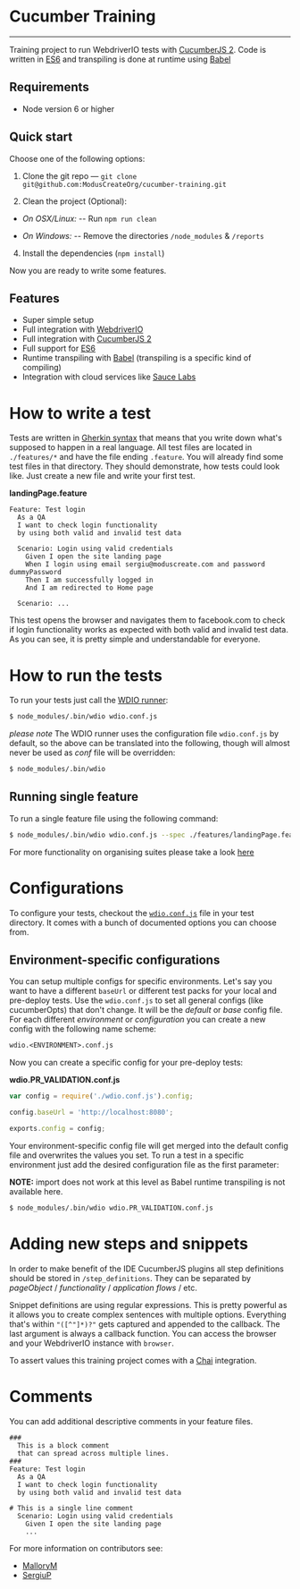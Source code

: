 Cucumber Training
=================

***

Training project to run WebdriverIO tests with [CucumberJS 2](https://cucumber.io/). 
Code is written in [ES6](https://www.ecma-international.org/ecma-262/6.0/) and transpiling is done at runtime using [Babel](https://babeljs.io/) 


## Requirements

- Node version 6 or higher


## Quick start

Choose one of the following options:

1. Clone the git repo — `git clone git@github.com:ModusCreateOrg/cucumber-training.git`

2. Clean the project (Optional):
- *On OSX/Linux:*
-- Run `npm run clean`

- *On Windows:*
-- Remove the directories `/node_modules` & `/reports`

4. Install the dependencies (`npm install`)

Now you are ready to write some features.


## Features

- Super simple setup
- Full integration with [WebdriverIO](http://webdriver.io/)
- Full integration with [CucumberJS 2](https://cucumber.io/)
- Full support for [ES6](https://www.ecma-international.org/ecma-262/6.0/)
- Runtime transpiling with [Babel](https://babeljs.io/) (transpiling is a specific kind of compiling)
- Integration with cloud services like [Sauce Labs](https://saucelabs.com/)


# How to write a test

Tests are written in [Gherkin syntax](https://cucumber.io/docs/reference)
that means that you write down what's supposed to happen in a real language. All test files are located in
`./features/*` and have the file ending `.feature`. You will already find some test files in that
directory. They should demonstrate, how tests could look like. Just create a new file and write your first
test.

__landingPage.feature__
```gherkin
Feature: Test login
  As a QA
  I want to check login functionality
  by using both valid and invalid test data

  Scenario: Login using valid credentials
    Given I open the site landing page
    When I login using email sergiu@moduscreate.com and password dummyPassword
    Then I am successfully logged in
    And I am redirected to Home page

  Scenario: ...

```

This test opens the browser and navigates them to facebook.com to check if login functionality works as expected with both valid and invalid test data. 
As you can see, it is pretty simple and understandable for everyone.


# How to run the tests

To run your tests just call the [WDIO runner](http://webdriver.io/guide/testrunner/gettingstarted.html):
```sh
$ node_modules/.bin/wdio wdio.conf.js
```

_please note_ The WDIO runner uses the configuration file `wdio.conf.js` by default, so the above can be translated into the following, though will almost never be used as _conf_ file will be overridden:
```sh
$ node_modules/.bin/wdio
```

## Running single feature

To run a single feature file using the following command:
```sh
$ node_modules/.bin/wdio wdio.conf.js --spec ./features/landingPage.feature
```

For more functionality on organising suites please take a look [here](http://webdriver.io/guide/testrunner/organizesuite.html)


# Configurations

To configure your tests, checkout the [`wdio.conf.js`](https://github.com/webdriverio/cucumber-boilerplate/blob/master/wdio.conf.js) file in your test directory. It comes with a bunch of documented options you can choose from.

## Environment-specific configurations

You can setup multiple configs for specific environments. Let's say you want to have a different `baseUrl` or different test packs for your local and pre-deploy tests. 
Use the `wdio.conf.js` to set all general configs (like cucumberOpts) that don't change.
It will be the _default_ or _base_ config file. For each different _environment_ or _configuration_ you can create a new config with the following name
scheme:

```txt
wdio.<ENVIRONMENT>.conf.js
```

Now you can create a specific config for your pre-deploy tests:

__wdio.PR_VALIDATION.conf.js__
```js
var config = require('./wdio.conf.js').config;

config.baseUrl = 'http://localhost:8080';

exports.config = config;
```

Your environment-specific config file will get merged into the default config file and overwrites the values you set.
To run a test in a specific environment just add the desired configuration file as the first parameter:

__NOTE:__ import does not work at this level as Babel runtime transpiling is not available here.

```sh
$ node_modules/.bin/wdio wdio.PR_VALIDATION.conf.js
```
 
 
# Adding new steps and snippets

In order to make benefit of the IDE CucumberJS plugins all step definitions should be stored in `/step_definitions`. They
can be separated by _pageObject_ / _functionality_ / _application flows_ / etc. 

Snippet definitions are using regular expressions. This is pretty powerful as it allows you to create complex
sentences with multiple options. Everything that's within `"([^"]*)?"` gets captured and appended to the
callback. The last argument is always a callback function.
You can access the browser and your WebdriverIO instance with `browser`.

To assert values this training project comes with a [Chai](http://chaijs.com/) integration.


# Comments

You can add additional descriptive comments in your feature files.

```gherkin
###
  This is a block comment
  that can spread across multiple lines.
###
Feature: Test login
  As a QA
  I want to check login functionality
  by using both valid and invalid test data

# This is a single line comment
  Scenario: Login using valid credentials
    Given I open the site landing page
    ...
```

For more information on contributors see:
 - [MalloryM](https://github.com/mallorym)
 - [SergiuP](https://github.com/popescunsergiu)
